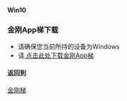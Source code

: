 #### Win10
### 金刚App梯下载

- 请确保您当前所持的设备为Windows
- 请[ 点击此处下载金刚App梯 ]()

#### 返回到
[金刚梯](https://github.com/a2zitpro/web/blob/master/LadderFree/A.md)
